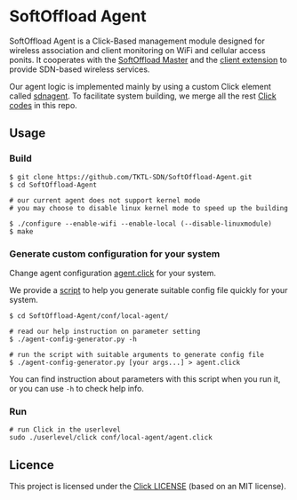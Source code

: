# SoftOffload Agent

SoftOffload Agent is a Click-Based management module designed for wireless association and client monitoring on WiFi and cellular access ponits. It cooperates with the [SoftOffload Master](https://github.com/TKTL-SDN/SoftOffload-Master) and the [client extension](https://github.com/TKTL-SDN/SoftOffload-Client) to provide SDN-based wireless services.

Our agent logic is implemented mainly by using a custom Click element called [sdnagent](https://github.com/TKTL-SDN/SoftOffload-Agent/tree/eit-sdn/elements/local/agent/). To facilitate system building, we merge all the rest [Click codes](https://github.com/kohler/click) in this repo.

## Usage

### Build

    $ git clone https://github.com/TKTL-SDN/SoftOffload-Agent.git
    $ cd SoftOffload-Agent

    # our current agent does not support kernel mode
    # you may choose to disable linux kernel mode to speed up the building

    $ ./configure --enable-wifi --enable-local (--disable-linuxmodule)
    $ make

### Generate custom configuration for your system

Change agent configuration [agent.click](https://github.com/TKTL-SDN/SoftOffload-Agent/tree/eit-sdn/conf/local-agent) for your system.

We provide a [script](https://github.com/TKTL-SDN/SoftOffload-Agent/tree/eit-sdn/conf/local-agent/agent-config-generator.py) to help you generate suitable config file quickly for your system.

```
$ cd SoftOffload-Agent/conf/local-agent/

# read our help instruction on parameter setting    
$ ./agent-config-generator.py -h

# run the script with suitable arguments to generate config file
$ ./agent-config-generator.py [your args...] > agent.click
```

You can find instruction about parameters with this script when you run it, or you can use `-h` to check help info.


### Run

    # run Click in the userlevel
    sudo ./userlevel/click conf/local-agent/agent.click

## Licence

This project is licensed under the [Click LICENSE](https://github.com/TKTL-SDN/SoftOffload-Agent/tree/eit-sdn/LICENSE) (based on an MIT license).

